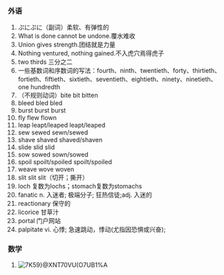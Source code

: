 ### 外语

1. ぷにぷに（副词）柔软、有弹性的
2. What is done cannot be undone.覆水难收
3. Union gives strength.团结就是力量
4. Nothing ventured, nothing gained.不入虎穴焉得虎子
5. two thirds 三分之二
6. 一些基数词和序数词的写法：fourth、ninth、twentieth、forty、thirtieth、fortieth、fiftieth、sixtieth、seventieth、eightieth、ninety、ninetieth、one hundredth
7. （不规则动词）bite bit bitten
8. bleed bled bled
9. burst burst burst
10. fly flew flown
11. leap leapt/leaped leapt/leaped
12. sew sewed sewn/sewed
13. shave shaved shaved/shaven
14. slide slid slid
15. sow sowed sown/sowed
16. spoil spoilt/spoiled spoilt/spoiled
17. weave wove woven
18. slit slit slit（切开；撕开）
19. loch 复数为lochs；stomach复数为stomachs
20. fanatic	n.	入迷者; 极端分子; 狂热信徒;adj.	入迷的
21. reactionary 保守的
22. licorice 甘草汁
23. portal 门户网站
24. palpitate	 vi.	心悸; 急速跳动，悸动(尤指因恐惧或兴奋);


### 数学

1. ![7K59}@XNT70VU(O7U$B$1%A](https://user-images.githubusercontent.com/48854115/203950088-1b27ca3d-c209-4369-bab5-fb3447a58ce1.png)







